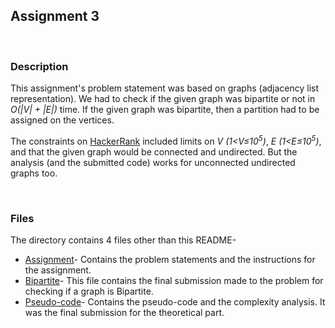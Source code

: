 ## Assignment 3
<br>

### Description
This assignment's problem statement was based on graphs (adjacency list representation). We had to check if the given graph was bipartite or not in _O(|V| + |E|)_ time. If the given graph was bipartite, then a partition had to be assigned on the vertices.

The constraints on [HackerRank](https://www.hackerrank.com/) included limits on _V (1&lt;V&le;10<sup>5</sup>)_, _E (1&lt;E&le;10<sup>5</sup>)_, and that the given graph would be connected and undirected. But the analysis (and the submitted code) works for unconnected undirected graphs too. 

<br>

### Files
The directory contains 4 files other than this README-
+ [Assignment](./Problem%20Statement.pdf)- Contains the problem statements and the instructions for the assignment.
+ [Bipartite](./Bipartite.cpp)- This file contains the final submission made to the problem for checking if a graph is Bipartite.
+ [Pseudo-code](./PA3_Analysis_200057_200076.pdf)- Contains the pseudo-code and the complexity analysis. It was the final submission for the theoretical part.